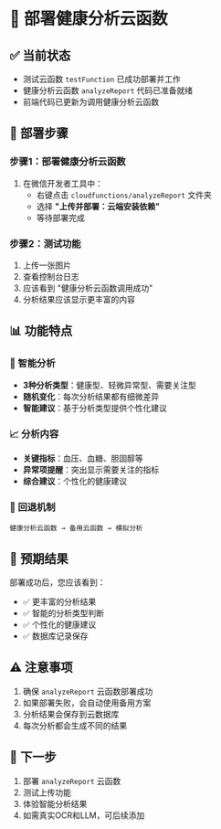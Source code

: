 # 🚀 部署健康分析云函数

## ✅ 当前状态
- 测试云函数 `testFunction` 已成功部署并工作
- 健康分析云函数 `analyzeReport` 代码已准备就绪
- 前端代码已更新为调用健康分析云函数

## 🔧 部署步骤

### 步骤1：部署健康分析云函数
1. 在微信开发者工具中：
   - 右键点击 `cloudfunctions/analyzeReport` 文件夹
   - 选择 **"上传并部署：云端安装依赖"**
   - 等待部署完成

### 步骤2：测试功能
1. 上传一张图片
2. 查看控制台日志
3. 应该看到 "健康分析云函数调用成功"
4. 分析结果应该显示更丰富的内容

## 📊 功能特点

### 🎯 智能分析
- **3种分析类型**：健康型、轻微异常型、需要关注型
- **随机变化**：每次分析结果都有细微差异
- **智能建议**：基于分析类型提供个性化建议

### 📈 分析内容
- **关键指标**：血压、血糖、胆固醇等
- **异常项提醒**：突出显示需要关注的指标
- **综合建议**：个性化的健康建议

### 🔄 回退机制
```
健康分析云函数 → 备用云函数 → 模拟分析
```

## 🎉 预期结果

部署成功后，您应该看到：
- ✅ 更丰富的分析结果
- ✅ 智能的分析类型判断
- ✅ 个性化的健康建议
- ✅ 数据库记录保存

## ⚠️ 注意事项

1. 确保 `analyzeReport` 云函数部署成功
2. 如果部署失败，会自动使用备用方案
3. 分析结果会保存到云数据库
4. 每次分析都会生成不同的结果

## 🚀 下一步

1. 部署 `analyzeReport` 云函数
2. 测试上传功能
3. 体验智能分析结果
4. 如需真实OCR和LLM，可后续添加
